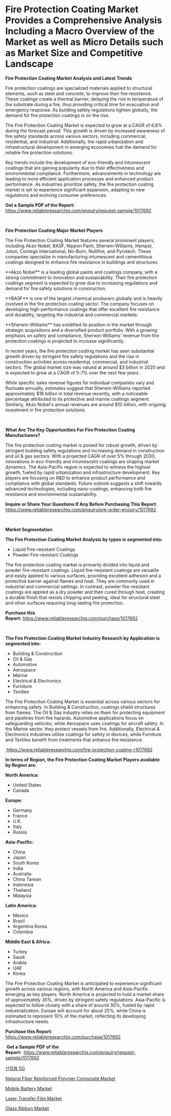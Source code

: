 <p><h1>Fire Protection Coating Market Provides a Comprehensive Analysis Including a Macro Overview of the Market as well as Micro Details such as Market Size and Competitive Landscape</h1></p><p><strong>Fire Protection Coating Market Analysis and Latest Trends</strong></p>
<p><p>Fire protection coatings are specialized materials applied to structural elements, such as steel and concrete, to improve their fire resistance. These coatings create a thermal barrier, delaying the rise in temperature of the substrate during a fire, thus providing critical time for evacuation and emergency response. As building safety regulations tighten globally, the demand for fire protection coatings is on the rise.</p><p>The Fire Protection Coating Market is expected to grow at a CAGR of 6.8% during the forecast period. This growth is driven by increased awareness of fire safety standards across various sectors, including commercial, residential, and industrial. Additionally, the rapid urbanization and infrastructural development in emerging economies fuel the demand for reliable fire protection solutions.</p><p>Key trends include the development of eco-friendly and intumescent coatings that are gaining popularity due to their effectiveness and environmental compliance. Furthermore, advancements in technology are leading to more efficient application processes and enhanced product performance. As industries prioritize safety, the fire protection coating market is set to experience significant expansion, adapting to new regulations and evolving consumer preferences.</p></p>
<p><strong>Get a Sample PDF of the Report:&nbsp;</strong> <a href="https://www.reliableresearchiq.com/enquiry/request-sample/1017692">https://www.reliableresearchiq.com/enquiry/request-sample/1017692</a></p>
<p>&nbsp;</p>
<p><strong>Fire Protection Coating Major Market Players</strong></p>
<p><p>The Fire Protection Coating Market features several prominent players, including Akzo Nobel, BASF, Nippon Paint, Sherwin-Williams, Hempel, Jotun, Contego International, No-Burn, Nullifire, and Pyrotech. These companies specialize in manufacturing intumescent and cementitious coatings designed to enhance fire resistance in buildings and structures.</p><p>**Akzo Nobel** is a leading global paints and coatings company, with a strong commitment to innovation and sustainability. Their fire protection coatings segment is expected to grow due to increasing regulations and demand for fire safety solutions in construction.</p><p>**BASF** is one of the largest chemical producers globally and is heavily involved in the fire protection coating sector. The company focuses on developing high-performance coatings that offer excellent fire resistance and durability, targeting the industrial and commercial markets.</p><p>**Sherwin-Williams** has solidified its position in the market through strategic acquisitions and a diversified product portfolio. With a growing emphasis on safety and compliance, Sherwin-Williams’ revenue from fire protection coatings is projected to increase significantly.</p><p>In recent years, the fire protection coating market has seen substantial growth driven by stringent fire safety regulations and the rise in construction activities across residential, commercial, and industrial sectors. The global market size was valued at around $3 billion in 2020 and is expected to grow at a CAGR of 5-7% over the next few years.</p><p>While specific sales revenue figures for individual companies vary and fluctuate annually, estimates suggest that Sherwin-Williams reported approximately $18 billion in total revenue recently, with a noticeable percentage attributed to its protective and marine coatings segment. Similarly, Akzo Nobel's annual revenues are around $10 billion, with ongoing investment in fire protection solutions.</p></p>
<p>&nbsp;</p>
<p><strong>What Are The Key Opportunities For Fire Protection Coating Manufacturers?</strong></p>
<p><p>The fire protection coating market is poised for robust growth, driven by stringent building safety regulations and increasing demand in construction and oil & gas sectors. With a projected CAGR of over 5% through 2030, innovations in eco-friendly and intumescent coatings are shaping market dynamics. The Asia-Pacific region is expected to witness the highest growth, fueled by rapid urbanization and infrastructure development. Key players are focusing on R&D to enhance product performance and compliance with global standards. Future outlook suggests a shift towards advanced technologies, including nano-coatings, enhancing both fire resistance and environmental sustainability.</p></p>
<p><strong>Inquire or Share Your Questions If Any Before Purchasing This Report:</strong> <a href="https://www.reliableresearchiq.com/enquiry/pre-order-enquiry/1017692">https://www.reliableresearchiq.com/enquiry/pre-order-enquiry/1017692</a></p>
<p>&nbsp;</p>
<p><strong>Market Segmentation</strong></p>
<p><strong>The Fire Protection Coating Market Analysis by types is segmented into:</strong></p>
<p><ul><li>Liquid Fire-resistant Coatings</li><li>Powder Fire-resistant Coatings</li></ul></p>
<p><p>The fire protection coating market is primarily divided into liquid and powder fire-resistant coatings. Liquid fire-resistant coatings are versatile and easily applied to various surfaces, providing excellent adhesion and a protective barrier against flames and heat. They are commonly used in industrial and commercial settings. In contrast, powder fire-resistant coatings are applied as a dry powder and then cured through heat, creating a durable finish that resists chipping and peeling, ideal for structural steel and other surfaces requiring long-lasting fire protection.</p></p>
<p><strong>Purchase this Report:&nbsp;</strong><a href="https://www.reliableresearchiq.com/purchase/1017692">https://www.reliableresearchiq.com/purchase/1017692</a></p>
<p>&nbsp;</p>
<p><strong>The Fire Protection Coating Market Industry Research by Application is segmented into:</strong></p>
<p><ul><li>Building & Construction</li><li>Oil & Gas</li><li>Automotive</li><li>Aerospace</li><li>Marine</li><li>Electrical & Electronics</li><li>Furniture</li><li>Textiles</li></ul></p>
<p><p>The Fire Protection Coating Market is essential across various sectors for enhancing safety. In Building & Construction, coatings shield structures from flames. The Oil & Gas industry relies on them for protecting equipment and pipelines from fire hazards. Automotive applications focus on safeguarding vehicles, while Aerospace uses coatings for aircraft safety. In the Marine sector, they protect vessels from fire. Additionally, Electrical & Electronics industries utilize coatings for safety in devices, while Furniture and Textiles benefit from treatments that enhance fire resistance.</p></p>
<p><a href="https://www.reliableresearchiq.com/fire-protection-coating-r1017692">&nbsp;https://www.reliableresearchiq.com/fire-protection-coating-r1017692</a></p>
<p><strong>In terms of Region, the Fire Protection Coating Market Players available by Region are:</strong></p>
<p>
    <p> <strong> North America: </strong>
        <ul>
            <li>United States</li>
            <li>Canada</li>
        </ul>
        </p> 
    <p> <strong> Europe: </strong>
        <ul>
            <li>Germany</li>
            <li>France</li>
            <li>U.K.</li>
            <li>Italy</li>
            <li>Russia</li>
        </ul>
        </p> 
    <p> <strong> Asia-Pacific: </strong>
        <ul>
            <li>China</li>
            <li>Japan</li>
            <li>South Korea</li>
            <li>India</li>
            <li>Australia</li>
            <li>China Taiwan</li>
            <li>Indonesia</li>
            <li>Thailand</li>
            <li>Malaysia</li>
        </ul>
        </p> 
    <p> <strong> Latin America: </strong>
        <ul>
            <li>Mexico</li>
            <li>Brazil</li>
            <li>Argentina Korea</li>
            <li>Colombia</li>
        </ul>
        </p> 
    <p> <strong> Middle East & Africa: </strong>
        <ul>
            <li>Turkey</li>
            <li>Saudi</li>
            <li>Arabia</li>
            <li>UAE</li>
            <li>Korea</li>
        </ul>
    </p>
    </p>
<p><p>The Fire Protection Coating Market is anticipated to experience significant growth across various regions, with North America and Asia-Pacific emerging as key players. North America is projected to hold a market share of approximately 35%, driven by stringent safety regulations. Asia-Pacific is expected to follow closely with a share of around 30%, fueled by rapid industrialization. Europe will account for about 25%, while China is estimated to represent 10% of the market, reflecting its developing infrastructure needs.</p></p>
<p><strong>Purchase this Report: </strong><a href="https://www.reliableresearchiq.com/purchase/1017692">https://www.reliableresearchiq.com/purchase/1017692</a></p>
<p>&nbsp;<strong>Get a Sample PDF of the Report:&nbsp;&nbsp;</strong><a href="https://www.reliableresearchiq.com/enquiry/request-sample/1017692">https://www.reliableresearchiq.com/enquiry/request-sample/1017692</a></p>
<p><strong></strong></p>
<p><p><a href="https://github.com/sougarounis/Market-Research-Report-List-6/blob/main/750985711825.md">산업용 5G</a></p><p><a href="https://github.com/michaelhall412/Market-Research-Report-List-1/blob/main/natural-fiber-reinforced-polymer-composite-market.md">Natural Fiber Reinforced Polymer Composite Market</a></p><p><a href="https://medium.com/@edwardtuker25/the-mobile-battery-market-insights-report-offers-an-in-depth-and-thorough-analysis-of-the-market-4f46ae46360d">Mobile Battery Market</a></p><p><a href="https://issuu.com/reportprime-2/docs/laser-transfer-film-market-size-203_6ab96be4e5ff97">Laser Transfer Film Market</a></p><p><a href="https://issuu.com/reportprime-2/docs/glass-ribbon-market-size-2030.pptx_6b2e51a1361d20">Glass Ribbon Market</a></p></p>